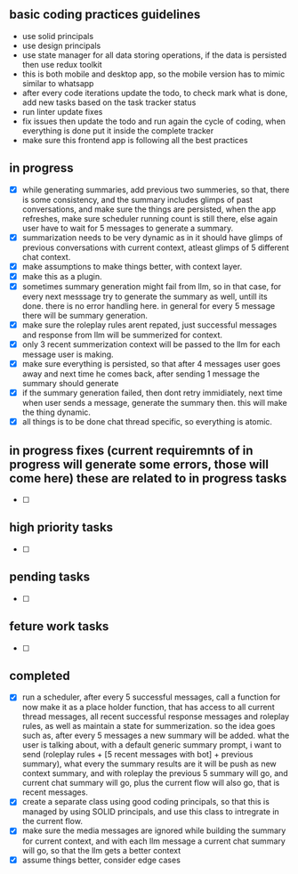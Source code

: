 ## basic coding practices guidelines
- use solid principals
- use design principals
- use state manager for all data storing operations, if the data is persisted then use redux toolkit
- this is both mobile and desktop app, so the mobile version has to mimic similar to whatsapp
- after every code iterations update the todo, to check mark what is done, add new tasks based on the task tracker status
- run linter update fixes
- fix issues then update the todo and run again the cycle of coding, when everything is done put it inside the complete tracker
- make sure this frontend app is following all the best practices




## in progress
- [x] while generating summaries, add previous two summeries, so that, there is some consistency, and the summary includes glimps of past conversations, and make sure the things are persisted, when the app refreshes, make sure scheduler running count is still there, else again user have to wait for 5 messages to generate a summary.
- [x] summarization needs to be very dynamic as in it should have glimps of previous conversations with current context, atleast glimps of 5 different chat context.
- [x] make assumptions to make things better, with context layer.
- [x] make this as a plugin.
 - [x] sometimes summary generation might fail from llm, so in that case, for every next messsage try to generate the summary as well, untill its done. there is no error handling here. in general for every 5 message there will be summary generation.
 - [x] make sure the roleplay rules arent repated, just successful messages and response from llm will be summerized for context.
 - [x] only 3 recent summerization context will be passed to the llm for each message user is making.
- [x] make sure everything is persisted, so that after 4 messages user goes away and next time he comes back, after sending 1 message the summary should generate
- [x] if the summary generation failed, then dont retry immidiately, next time when user sends a message, generate the summary then. this will make the thing dynamic.
- [x] all things is to be done chat thread specific, so everything is atomic.

## in progress fixes (current requiremnts of in progress will generate some errors, those will come here) these are related to in progress tasks
- [ ]


## high priority tasks
- [ ]


## pending tasks
- [ ]


## feture work tasks
- [ ]

## completed
- [x] run a scheduler, after every 5 successful messages, call a function for now make it as a place holder function, that has access to 
        all current thread messages, all recent successful response messages and roleplay rules, as well as maintain a state for summerization.
        so the idea goes such as, after every 5 messages a new summary will be added. what the user is talking about, with a default generic summary prompt, i want to send (roleplay rules + [5 recent messages with bot] + previous summary), what every the summary results are
        it will be push as new context summary, and with roleplay the previous 5 summary will go, and current chat summary will go, plus the current flow will also go, that is recent messages.
- [x] create a separate class using good coding principals, so that this is managed by using SOLID principals, and use this class to intregrate in the current flow.
- [x] make sure the media messages are ignored while building the summary for current context, and with each llm message a current chat summary will go, so that the llm gets a better context
- [x] assume things better, consider edge cases